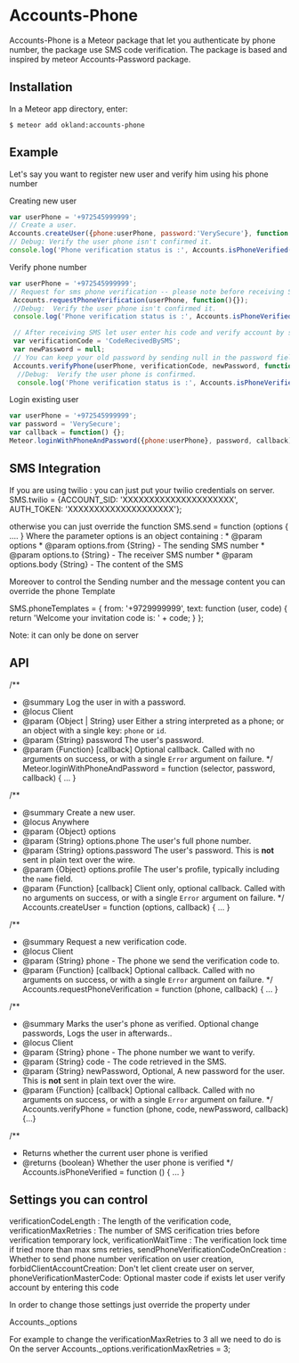 Accounts-Phone
=========================

Accounts-Phone is a Meteor package that let you authenticate by phone number, the package use SMS code verification.
The package is based and inspired by meteor Accounts-Password package.

## Installation

In a Meteor app directory, enter:

```
$ meteor add okland:accounts-phone
```


## Example

Let's say you want to register new user and verify him using his phone number

Creating new user
```js
var userPhone = '+972545999999';
// Create a user.
Accounts.createUser({phone:userPhone, password:'VerySecure'}, function (){});
// Debug: Verify the user phone isn't confirmed it.
console.log('Phone verification status is :', Accounts.isPhoneVerified());
```

Verify phone number
```js
var userPhone = '+972545999999';
// Request for sms phone verification -- please note before receiving SMS you should Follow the SMS Integration tutorial below
 Accounts.requestPhoneVerification(userPhone, function(){});
 //Debug:  Verify the user phone isn't confirmed it.
 console.log('Phone verification status is :', Accounts.isPhoneVerified());

 // After receiving SMS let user enter his code and verify account by sending it to the server
 var verificationCode = 'CodeRecivedBySMS';
 var newPassword = null;
 // You can keep your old password by sending null in the password field
 Accounts.verifyPhone(userPhone, verificationCode, newPassword, function(){});
  //Debug:  Verify the user phone is confirmed.
  console.log('Phone verification status is :', Accounts.isPhoneVerified());
 ```

 Login existing user
 ```js
 var userPhone = '+972545999999';
 var password = 'VerySecure';
 var callback = function() {};
 Meteor.loginWithPhoneAndPassword({phone:userPhone}, password, callback);
 ```



## SMS Integration

If you are using twilio :
 you can just put your twilio credentials on server.
     SMS.twilio = {ACCOUNT_SID: 'XXXXXXXXXXXXXXXXXXXXX', AUTH_TOKEN: 'XXXXXXXXXXXXXXXXXXXX'};

otherwise you can just override the function
     SMS.send = function (options { .... }
     Where the parameter options is an object containing :
      * @param options
      * @param options.from {String} - The sending SMS number
      * @param options.to {String} - The receiver SMS number
      * @param options.body {String}  - The content of the SMS

Moreover to control the Sending number and the message content you can override the phone Template

  SMS.phoneTemplates = {
    from: '+9729999999',
    text: function (user, code) {
        return 'Welcome your invitation code is: ' + code;
    }
  };

 Note: it can only be done on server





## API

 /**
  * @summary Log the user in with a password.
  * @locus Client
  * @param {Object | String} user Either a string interpreted as a phone; or an object with a single key: `phone` or `id`.
  * @param {String} password The user's password.
  * @param {Function} [callback] Optional callback. Called with no arguments on success, or with a single `Error` argument on failure.
  */
 Meteor.loginWithPhoneAndPassword = function (selector, password, callback) { ... }

 /**
  * @summary Create a new user.
  * @locus Anywhere
  * @param {Object} options
  * @param {String} options.phone The user's full phone number.
  * @param {String} options.password The user's password. This is __not__ sent in plain text over the wire.
  * @param {Object} options.profile The user's profile, typically including the `name` field.
  * @param {Function} [callback] Client only, optional callback. Called with no arguments on success, or with a single `Error` argument on failure.
  */
 Accounts.createUser = function (options, callback) { ... }

 /**
  * @summary Request a new verification code.
  * @locus Client
  * @param {String} phone -  The phone we send the verification code to.
  * @param {Function} [callback] Optional callback. Called with no arguments on success, or with a single `Error` argument on failure.
  */
 Accounts.requestPhoneVerification = function (phone, callback)  { ... }

 /**
  * @summary Marks the user's phone as verified. Optional change passwords, Logs the user in afterwards..
  * @locus Client
  * @param {String} phone - The phone number we want to verify.
  * @param {String} code - The code retrieved in the SMS.
  * @param {String} newPassword, Optional, A new password for the user. This is __not__ sent in plain text over the wire.
  * @param {Function} [callback] Optional callback. Called with no arguments on success, or with a single `Error` argument on failure.
  */
 Accounts.verifyPhone = function (phone, code, newPassword, callback) {...}


 /**
  * Returns whether the current user phone is verified
  * @returns {boolean} Whether the user phone is verified
  */
 Accounts.isPhoneVerified = function () { ... }






 ## Settings you can control

 verificationCodeLength    : The length of the verification code,
 verificationMaxRetries    : The number of SMS cerification tries before verification temporary lock,
 verificationWaitTime      : The verification lock time if tried more than max sms retries,
 sendPhoneVerificationCodeOnCreation  : Whether to send phone number verification on user creation,
 forbidClientAccountCreation: Don't let client create user on server,
 phoneVerificationMasterCode: Optional master code if exists let user verify account by entering this code


 In order to change those settings just override the property under

 Accounts._options

 For example to change the verificationMaxRetries to 3 all we need to do is
 On the server
  Accounts._options.verificationMaxRetries = 3;



